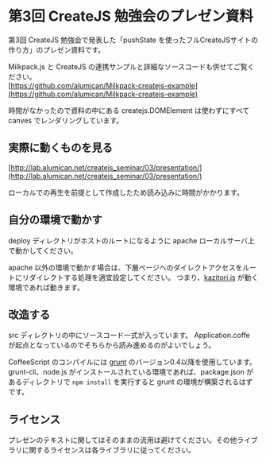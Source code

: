 第3回 CreateJS 勉強会のプレゼン資料
==========================

第3回 CreateJS 勉強会で発表した「pushState を使ったフルCreateJSサイトの作り方」のプレゼン資料です。

Milkpack.js と CreateJS の連携サンプルと詳細なソースコードも併せてご覧ください。  
[https://github.com/alumican/Milkpack-createjs-example](https://github.com/alumican/Milkpack-createjs-example)

時間がなかったので資料の中にある createjs.DOMElement は使わずにすべて canves でレンダリングしています。

実際に動くものを見る
------
[http://lab.alumican.net/createjs_seminar/03/presentation/](http://lab.alumican.net/createjs_seminar/03/presentation/)

ローカルでの再生を前提として作成したため読み込みに時間がかかります。

自分の環境で動かす
------
deploy ディレクトリがホストのルートになるように apache ローカルサーバ上で動かしてください。

apache 以外の環境で動かす場合は、下層ページへのダイレクトアクセスをルートにリダイレクトする処理を適宜設定してください。
つまり、[kazitori.js](https://github.com/glassesfactory/kazitori.js) が動く環境であれば動きます。

改造する
------
src ディレクトリの中にソースコード一式が入っています。
Application.coffe が起点となっているのでそちらから読み進めるのがよいでしょう。

CoffeeScript のコンパイルには [grunt](http://gruntjs.com/) のバージョン0.4以降を使用しています。
grunt-cli、node.js がインストールされている環境であれば、package.json があるディレクトリで `npm install` を実行すると grunt の環境が構築されるはずです。

ライセンス
------
プレゼンのテキストに関してはそのままの流用は避けてください。その他ライブラリに関するライセンスは各ライブラリに従ってください。
